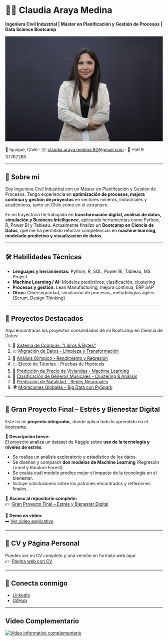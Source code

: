# 👩‍💻 Claudia Araya Medina  

**Ingeniera Civil Industrial | Máster en Planificación y Gestión de Procesos | Data Science Bootcamp**  

[![Ciencia de Datos](images/img1.jpg)](https://www.youtube.com/)

📍 Iquique, Chile · ✉️ [claudia.araya.medina.92@gmail.com](mailto:claudia.araya.medina.92@gmail.com) · 📱 +56 9 37767265  

---

## 🌟 Sobre mí  
Soy Ingeniera Civil Industrial con un Máster en Planificación y Gestión de Procesos. Tengo experiencia en **optimización de procesos, mejora continua y gestión de proyectos** en sectores mineros, industriales y académicos, tanto en Chile como en el extranjero.  

En mi trayectoria he trabajado en **transformación digital, análisis de datos, simulación y Business Intelligence**, aplicando herramientas como Python, R, Power BI y Tableau. Actualmente finalizo un **Bootcamp en Ciencia de Datos**, que me ha permitido reforzar competencias en **machine learning, modelado predictivo y visualización de datos**.  

---

## 🛠️ Habilidades Técnicas  
- **Lenguajes y herramientas:** Python, R, SQL, Power BI, Tableau, MS Project  
- **Machine Learning / AI:** Modelos predictivos, clasificación, clustering  
- **Procesos y gestión:** Lean Manufacturing, mejora continua, ERP SAP  
- **Otros:** Ciberseguridad, simulación de procesos, metodologías ágiles (Scrum, Design Thinking)  

---

## 📂 Proyectos Destacados  
Aquí encontrarás los proyectos consolidados de mi Bootcamp en Ciencia de Datos:  

1. 📖 [Sistema de Compras: "Libros & Bytes"](https://github.com/Claudia060392/Portafolio-Ciencia-de-Datos/blob/main/Practicas%20Consolidadas/M%C3%B3dulo_2.ipynb)  
2. 📈 [Migración de Datos - Limpieza y Transformación](https://github.com/Claudia060392/Portafolio-Ciencia-de-Datos/blob/main/Practicas%20Consolidadas/Modulo_3.ipynb)  
3. 🏅 [Análisis Olímpico - Rendimiento y Regresión](https://github.com/Claudia060392/Portafolio-Ciencia-de-Datos/blob/main/Practicas%20Consolidadas/Modulo_4.ipynb) 
4. 📉 [Efecto de Tutorías - Pruebas de Hipótesis](https://github.com/Claudia060392/Portafolio-Ciencia-de-Datos/blob/main/Practicas%20Consolidadas/Modulo_5.ipynb)  
5. 🏡 [Predicción de Precio de Viviendas - Machine Learning](https://github.com/Claudia060392/Portafolio-Ciencia-de-Datos/blob/main/Practicas%20Consolidadas/Modulo_6.ipynb) 
6. 🎵 [Clasificación de Géneros Musicales - Clustering & Análisis](https://github.com/Claudia060392/Portafolio-Ciencia-de-Datos/blob/main/Practicas%20Consolidadas/Modulo_7.ipynb) 
7. 🤖 [Predicción de Natalidad - Redes Neuronales](https://github.com/Claudia060392/Portafolio-Ciencia-de-Datos/blob/main/Practicas%20Consolidadas/Modulo_8.ipynb)  
8. 🌍 [Migraciones Globales - Big Data con PySpark](https://github.com/Claudia060392/Portafolio-Ciencia-de-Datos/blob/main/Practicas%20Consolidadas/Modulo_9.ipynb)

---

## 🌟 Gran Proyecto Final – Estrés y Bienestar Digital
Este es mi **proyecto integrador**, donde aplico todo lo aprendido en el bootcamp.  

📌 **Descripción breve:**  
El proyecto analiza un dataset de Kaggle sobre **uso de la tecnología y niveles de estrés**.  
- Se realiza un análisis exploratorio y estadístico de los datos.  
- Se diseñan y comparan **dos modelos de Machine Learning** (Regresión Lineal y Random Forest).  
- Se evalúa cuál modelo predice mejor el impacto de la tecnología en el bienestar.  
- Incluye conclusiones sobre los patrones encontrados y reflexiones finales.  

🔗 **Acceso al repositorio completo:**  
👉 [Gran Proyecto Final – Estrés y Bienestar Digital](https://github.com/tuusuario/gran-proyecto-final)  

🎥 **Demo en video:**  
➡️ [Ver video explicativo](https://youtu.be/tu-video)

---

## 📄 CV y Página Personal  
Puedes ver mi CV completo y una versión en formato web aquí:  
👉 [Página web con CV](./index.html)  

---

## 🤝 Conecta conmigo  
- [LinkedIn](www.linkedin.com/in/claudiaarayam)  
- [GitHub](https://github.com/Claudia060392/Portafolio-Ciencia-de-Datos) 

---

## Video Complementario

[![Video informativo complementario](https://img.youtube.com/vi/wbIAKJTgSPs/0.jpg)](https://youtu.be/wbIAKJTgSPs)
